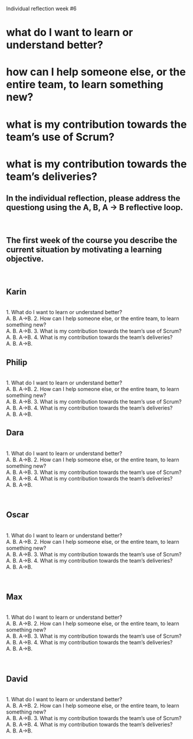 Individual reflection week #6


<h1>what do I want to learn or understand better?</h>
<h1>how can I help someone else, or the entire team, to learn something new?</h>
<h1>what is my contribution towards the team’s use of Scrum?</h>
<h1>what is my contribution towards the team’s deliveries?</h>
<br>
<h2>In the individual reflection, please address the questiong using the A, B, A -> B reflective loop.</h2>
<br>
<h2>The first week of the course you describe the current situation by motivating a learning objective.</h2>
<br>
<h2>Karin</h2> 
<br>
    1. What do I want to learn or understand better?<br>
        A. 
        B. 
        A->B. 
    2. How can I help someone else, or the entire team, to learn something new?<br>
        A. 
        B. 
        A->B.
    3. What is my contribution towards the team’s use of Scrum?<br>
        A. 
        B. 
        A->B.
    4. What is my contribution towards the team’s deliveries?<br>
        A. 
        B. 
        A->B.
        
<br>
<h2>Philip</h2> 
<br>
    1. What do I want to learn or understand better?<br>
        A. 
        B. 
        A->B. 
    2. How can I help someone else, or the entire team, to learn something new?<br>
        A. 
        B. 
        A->B.
    3. What is my contribution towards the team’s use of Scrum?<br>
        A. 
        B. 
        A->B.
    4. What is my contribution towards the team’s deliveries?<br>
        A. 
        B. 
        A->B.
        
<br>
<h2>Dara</h2> 
<br>
    1. What do I want to learn or understand better?<br>
        A. 
        B. 
        A->B. 
    2. How can I help someone else, or the entire team, to learn something new?<br>
        A. 
        B. 
        A->B.
    3. What is my contribution towards the team’s use of Scrum?<br>
        A. 
        B. 
        A->B.
    4. What is my contribution towards the team’s deliveries?<br>
        A. 
        B. 
        A->B.
        
<br><h2>Oscar</h2> 
<br>
    1. What do I want to learn or understand better?<br>
        A. 
        B. 
        A->B. 
    2. How can I help someone else, or the entire team, to learn something new?<br>
        A. 
        B. 
        A->B.
    3. What is my contribution towards the team’s use of Scrum?<br>
        A. 
        B. 
        A->B.
    4. What is my contribution towards the team’s deliveries?<br>
        A. 
        B. 
        A->B.
        
<br><h2>Max</h2> 
<br>
    1. What do I want to learn or understand better?<br>
        A. 
        B. 
        A->B. 
    2. How can I help someone else, or the entire team, to learn something new?<br>
        A. 
        B. 
        A->B.
    3. What is my contribution towards the team’s use of Scrum?<br>
        A. 
        B. 
        A->B.
    4. What is my contribution towards the team’s deliveries?<br>
        A. 
        B. 
        A->B.
        
<br><h2>David</h2> 
<br>
    1. What do I want to learn or understand better?<br>
        A. 
        B. 
        A->B. 
    2. How can I help someone else, or the entire team, to learn something new?<br>
        A. 
        B. 
        A->B.
    3. What is my contribution towards the team’s use of Scrum?<br>
        A. 
        B. 
        A->B.
    4. What is my contribution towards the team’s deliveries?<br>
        A. 
        B. 
        A->B.
        
<br>